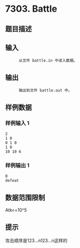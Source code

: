# 7303. Battle

## 题目描述



## 输入


          从文件 battle.in 中读入数据。                  

## 输出


          输出到文件 battle.out 中。                  

## 样例数据

### 样例输入 1

```
2
1 0
0 1 0
1 0
10 10 6

```

### 样例输出 1

```
0
defeat

```


## 数据范围限制


Atk<=10^5

## 提示

攻击顺序是123...n123…n这样的
